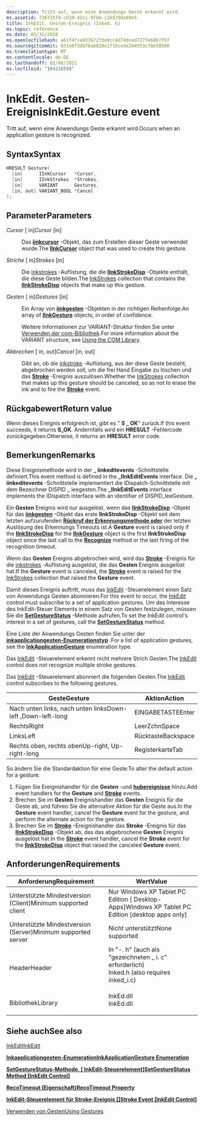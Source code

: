 ```yaml
---
description: Tritt auf, wenn eine Anwendungs Geste erkannt wird.
ms.assetid: 736715f4-c610-42cc-9fbb-c2b579da69e5
title: InkEdit. Gesten-Ereignis (Inked. h)
ms.topic: reference
ms.date: 05/31/2018
ms.openlocfilehash: a61f4fce033672fde8cc4d74dced727fe60b7f97
ms.sourcegitcommit: 831e8f3db78ab820e1710cede244553c70e50500
ms.translationtype: MT
ms.contentlocale: de-DE
ms.lasthandoff: 01/08/2021
ms.locfileid: "104216594"
---
```

# <a name="inkeditgesture-event"></a><span data-ttu-id="ce47a-103">InkEdit. Gesten-Ereignis</span><span class="sxs-lookup"><span data-stu-id="ce47a-103">InkEdit.Gesture event</span></span>

<span data-ttu-id="ce47a-104">Tritt auf, wenn eine Anwendungs Geste erkannt wird.</span><span class="sxs-lookup"><span data-stu-id="ce47a-104">Occurs when an application gesture is recognized.</span></span>

## <a name="syntax"></a><span data-ttu-id="ce47a-105">Syntax</span><span class="sxs-lookup"><span data-stu-id="ce47a-105">Syntax</span></span>


```C++
HRESULT Gesture(
  [in]      IInkCursor   *Cursor,
  [in]      IInkStrokes  *Strokes,
  [in]      VARIANT      Gestures,
  [in, out] VARIANT_BOOL *Cancel
);
```



## <a name="parameters"></a><span data-ttu-id="ce47a-106">Parameter</span><span class="sxs-lookup"><span data-stu-id="ce47a-106">Parameters</span></span>

<dl> <dt>

<span data-ttu-id="ce47a-107">*Cursor* \[ in\]</span><span class="sxs-lookup"><span data-stu-id="ce47a-107">*Cursor* \[in\]</span></span>
</dt> <dd>

<span data-ttu-id="ce47a-108">Das [**iinkcursor**](/windows/desktop/api/msinkaut/nn-msinkaut-iinkcursor) -Objekt, das zum Erstellen dieser Geste verwendet wurde.</span><span class="sxs-lookup"><span data-stu-id="ce47a-108">The [**IInkCursor**](/windows/desktop/api/msinkaut/nn-msinkaut-iinkcursor) object that was used to create this gesture.</span></span>

</dd> <dt>

<span data-ttu-id="ce47a-109">*Striche* \[ in\]</span><span class="sxs-lookup"><span data-stu-id="ce47a-109">*Strokes* \[in\]</span></span>
</dt> <dd>

<span data-ttu-id="ce47a-110">Die [inkstrokes](/previous-versions/windows/desktop/legacy/ms703293(v=vs.85)) -Auflistung, die die [**IInkStrokeDisp**](/windows/desktop/api/msinkaut/nn-msinkaut-iinkstrokedisp) -Objekte enthält, die diese Geste bilden.</span><span class="sxs-lookup"><span data-stu-id="ce47a-110">The [InkStrokes](/previous-versions/windows/desktop/legacy/ms703293(v=vs.85)) collection that contains the [**IInkStrokeDisp**](/windows/desktop/api/msinkaut/nn-msinkaut-iinkstrokedisp) objects that make up this gesture.</span></span>

</dd> <dt>

<span data-ttu-id="ce47a-111">*Gesten* \[ in\]</span><span class="sxs-lookup"><span data-stu-id="ce47a-111">*Gestures* \[in\]</span></span>
</dt> <dd>

<span data-ttu-id="ce47a-112">Ein Array von [**iinkgesten**](/windows/desktop/api/msinkaut/nn-msinkaut-iinkgesture) -Objekten in der richtigen Reihenfolge.</span><span class="sxs-lookup"><span data-stu-id="ce47a-112">An array of [**IInkGesture**](/windows/desktop/api/msinkaut/nn-msinkaut-iinkgesture) objects, in order of confidence.</span></span>

<span data-ttu-id="ce47a-113">Weitere Informationen zur VARIANT-Struktur finden Sie unter [Verwenden der com-Bibliothek](using-the-com-library.md).</span><span class="sxs-lookup"><span data-stu-id="ce47a-113">For more information about the VARIANT structure, see [Using the COM Library](using-the-com-library.md).</span></span>

</dd> <dt>

<span data-ttu-id="ce47a-114">*Abbrechen* \[ in, out\]</span><span class="sxs-lookup"><span data-stu-id="ce47a-114">*Cancel* \[in, out\]</span></span>
</dt> <dd>

<span data-ttu-id="ce47a-115">Gibt an, ob die [inkstroke](/previous-versions/windows/desktop/legacy/ms703293(v=vs.85)) -Auflistung, aus der diese Geste besteht, abgebrochen werden soll, um die frei Hand Eingabe zu löschen und das [**Stroke**](inkedit-stroke.md) -Ereignis auszulösen.</span><span class="sxs-lookup"><span data-stu-id="ce47a-115">Whether the [InkStrokes](/previous-versions/windows/desktop/legacy/ms703293(v=vs.85)) collection that makes up this gesture should be canceled, so as not to erase the ink and to fire the [**Stroke**](inkedit-stroke.md) event.</span></span>

</dd> </dl>

## <a name="return-value"></a><span data-ttu-id="ce47a-116">Rückgabewert</span><span class="sxs-lookup"><span data-stu-id="ce47a-116">Return value</span></span>

<span data-ttu-id="ce47a-117">Wenn dieses Ereignis erfolgreich ist, gibt es " **S \_ OK**" zurück.</span><span class="sxs-lookup"><span data-stu-id="ce47a-117">If this event succeeds, it returns **S\_OK**.</span></span> <span data-ttu-id="ce47a-118">Andernfalls wird ein **HRESULT** -Fehlercode zurückgegeben.</span><span class="sxs-lookup"><span data-stu-id="ce47a-118">Otherwise, it returns an **HRESULT** error code.</span></span>

## <a name="remarks"></a><span data-ttu-id="ce47a-119">Bemerkungen</span><span class="sxs-lookup"><span data-stu-id="ce47a-119">Remarks</span></span>

<span data-ttu-id="ce47a-120">Diese Ereignismethode wird in der **\_ iinkeditevents** -Schnittstelle definiert.</span><span class="sxs-lookup"><span data-stu-id="ce47a-120">This event method is defined in the **\_IInkEditEvents** interface.</span></span> <span data-ttu-id="ce47a-121">Die **\_ iinkeditevents** -Schnittstelle implementiert die IDispatch-Schnittstelle mit dem Bezeichner DISPID \_ ieegesten.</span><span class="sxs-lookup"><span data-stu-id="ce47a-121">The **\_IInkEditEvents** interface implements the IDispatch interface with an identifier of DISPID\_IeeGesture.</span></span>

<span data-ttu-id="ce47a-122">Ein **Gesten** Ereignis wird nur ausgelöst, wenn das [**IInkStrokeDisp**](/windows/desktop/api/msinkaut/nn-msinkaut-iinkstrokedisp) -Objekt für das [**iinkgesten**](/windows/desktop/api/msinkaut/nn-msinkaut-iinkgesture) -Objekt das erste **IInkStrokeDisp** -Objekt seit dem letzten aufzurufenden [**Rückruf der Erkennungsmethode oder**](/windows/desktop/api/inked/nf-inked-iinkedit-recognize) der letzten Auslösung des Erkennungs Timeouts ist.</span><span class="sxs-lookup"><span data-stu-id="ce47a-122">A **Gesture** event is raised only if the [**IInkStrokeDisp**](/windows/desktop/api/msinkaut/nn-msinkaut-iinkstrokedisp) for the [**IInkGesture**](/windows/desktop/api/msinkaut/nn-msinkaut-iinkgesture) object is the first **IInkStrokeDisp** object since the last call to the [**Recognize**](/windows/desktop/api/inked/nf-inked-iinkedit-recognize) method or the last firing of the recognition timeout.</span></span>

<span data-ttu-id="ce47a-123">Wenn das **Gesten** Ereignis abgebrochen wird, wird das [**Stroke**](inkedit-stroke.md) -Ereignis für die [inkstrokes](/previous-versions/windows/desktop/legacy/ms703293(v=vs.85)) -Auflistung ausgelöst, die das **Gesten** Ereignis ausgelöst hat.</span><span class="sxs-lookup"><span data-stu-id="ce47a-123">If the **Gesture** event is canceled, the [**Stroke**](inkedit-stroke.md) event is raised for the [InkStrokes](/previous-versions/windows/desktop/legacy/ms703293(v=vs.85)) collection that raised the **Gesture** event.</span></span>

<span data-ttu-id="ce47a-124">Damit dieses Ereignis auftritt, muss das [InkEdit](inkedit-control-reference.md) -Steuerelement einen Satz von Anwendungs Gesten abonnieren.</span><span class="sxs-lookup"><span data-stu-id="ce47a-124">For this event to occur, the [InkEdit](inkedit-control-reference.md) control must subscribe to a set of application gestures.</span></span> <span data-ttu-id="ce47a-125">Um das Interesse des InkEdit-Steuer Elements in einem Satz von Gesten festzulegen, müssen Sie die [**SetGestureStatus**](/windows/desktop/api/inked/nf-inked-iinkedit-setgesturestatus) -Methode aufrufen.</span><span class="sxs-lookup"><span data-stu-id="ce47a-125">To set the InkEdit control's interest in a set of gestures, call the [**SetGestureStatus**](/windows/desktop/api/inked/nf-inked-iinkedit-setgesturestatus) method.</span></span>

<span data-ttu-id="ce47a-126">Eine Liste der Anwendungs Gesten finden Sie unter der [**inkapplicationgesten-Enumerationstyp**](/windows/desktop/api/msinkaut/ne-msinkaut-inkapplicationgesture) .</span><span class="sxs-lookup"><span data-stu-id="ce47a-126">For a list of application gestures, see the [**InkApplicationGesture**](/windows/desktop/api/msinkaut/ne-msinkaut-inkapplicationgesture) enumeration type.</span></span>

<span data-ttu-id="ce47a-127">Das [InkEdit](inkedit-control-reference.md) -Steuerelement erkennt nicht mehrere Strich Gesten.</span><span class="sxs-lookup"><span data-stu-id="ce47a-127">The [InkEdit](inkedit-control-reference.md) control does not recognize multiple stroke gestures.</span></span>

<span data-ttu-id="ce47a-128">Das [InkEdit](inkedit-control-reference.md) -Steuerelement abonniert die folgenden Gesten.</span><span class="sxs-lookup"><span data-stu-id="ce47a-128">The [InkEdit](inkedit-control-reference.md) control subscribes to the following gestures.</span></span>



| <span data-ttu-id="ce47a-129">Geste</span><span class="sxs-lookup"><span data-stu-id="ce47a-129">Gesture</span></span>                              | <span data-ttu-id="ce47a-130">Aktion</span><span class="sxs-lookup"><span data-stu-id="ce47a-130">Action</span></span>               |
|--------------------------------------|----------------------|
| <span data-ttu-id="ce47a-131">Nach unten links, nach unten links</span><span class="sxs-lookup"><span data-stu-id="ce47a-131">Down-left ,Down-left-long</span></span><br/> | <span data-ttu-id="ce47a-132">EINGABETASTE</span><span class="sxs-lookup"><span data-stu-id="ce47a-132">Enter</span></span><br/>     |
| <span data-ttu-id="ce47a-133">Rechts</span><span class="sxs-lookup"><span data-stu-id="ce47a-133">Right</span></span><br/>                     | <span data-ttu-id="ce47a-134">LeerZchn</span><span class="sxs-lookup"><span data-stu-id="ce47a-134">Space</span></span><br/>     |
| <span data-ttu-id="ce47a-135">Links</span><span class="sxs-lookup"><span data-stu-id="ce47a-135">Left</span></span><br/>                      | <span data-ttu-id="ce47a-136">Rücktaste</span><span class="sxs-lookup"><span data-stu-id="ce47a-136">Backspace</span></span><br/> |
| <span data-ttu-id="ce47a-137">Rechts oben, rechts oben</span><span class="sxs-lookup"><span data-stu-id="ce47a-137">Up-right, Up-right-long</span></span><br/>   | <span data-ttu-id="ce47a-138">Registerkarte</span><span class="sxs-lookup"><span data-stu-id="ce47a-138">Tab</span></span><br/>       |



 

<span data-ttu-id="ce47a-139">So ändern Sie die Standardaktion für eine Geste:</span><span class="sxs-lookup"><span data-stu-id="ce47a-139">To alter the default action for a gesture:</span></span>

1.  <span data-ttu-id="ce47a-140">Fügen Sie Ereignishandler für die **Gesten** -und [**hubereignisse**](inkedit-stroke.md) hinzu.</span><span class="sxs-lookup"><span data-stu-id="ce47a-140">Add event handlers for the **Gesture** and [**Stroke**](inkedit-stroke.md) events.</span></span>
2.  <span data-ttu-id="ce47a-141">Brechen Sie im **Gesten** Ereignishandler das **Gesten** Ereignis für die Geste ab, und führen Sie die alternative Aktion für die Geste aus.</span><span class="sxs-lookup"><span data-stu-id="ce47a-141">In the **Gesture** event handler, cancel the **Gesture** event for the gesture, and perform the alternate action for the gesture.</span></span>
3.  <span data-ttu-id="ce47a-142">Brechen Sie im [**Stroke**](inkedit-stroke.md) -Ereignishandler das **Stroke** -Ereignis für das [**IInkStrokeDisp**](/windows/desktop/api/msinkaut/nn-msinkaut-iinkstrokedisp) -Objekt ab, das das abgebrochene **Gesten** Ereignis ausgelöst hat.</span><span class="sxs-lookup"><span data-stu-id="ce47a-142">In the [**Stroke**](inkedit-stroke.md) event handler, cancel the **Stroke** event for the [**IInkStrokeDisp**](/windows/desktop/api/msinkaut/nn-msinkaut-iinkstrokedisp) object that raised the canceled **Gesture** event.</span></span>

## <a name="requirements"></a><span data-ttu-id="ce47a-143">Anforderungen</span><span class="sxs-lookup"><span data-stu-id="ce47a-143">Requirements</span></span>



| <span data-ttu-id="ce47a-144">Anforderung</span><span class="sxs-lookup"><span data-stu-id="ce47a-144">Requirement</span></span> | <span data-ttu-id="ce47a-145">Wert</span><span class="sxs-lookup"><span data-stu-id="ce47a-145">Value</span></span> |
|-------------------------------------|---------------------------------------------------------------------------------------------------------------|
| <span data-ttu-id="ce47a-146">Unterstützte Mindestversion (Client)</span><span class="sxs-lookup"><span data-stu-id="ce47a-146">Minimum supported client</span></span><br/> | <span data-ttu-id="ce47a-147">Nur Windows XP Tablet PC Edition \[ Desktop-Apps\]</span><span class="sxs-lookup"><span data-stu-id="ce47a-147">Windows XP Tablet PC Edition \[desktop apps only\]</span></span><br/>                                                 |
| <span data-ttu-id="ce47a-148">Unterstützte Mindestversion (Server)</span><span class="sxs-lookup"><span data-stu-id="ce47a-148">Minimum supported server</span></span><br/> | <span data-ttu-id="ce47a-149">Nicht unterstützt</span><span class="sxs-lookup"><span data-stu-id="ce47a-149">None supported</span></span><br/>                                                                                     |
| <span data-ttu-id="ce47a-150">Header</span><span class="sxs-lookup"><span data-stu-id="ce47a-150">Header</span></span><br/>                   | <dl> <span data-ttu-id="ce47a-151"><dt>In "-. h" (auch als "gezeichneten \_ i. c" erforderlich)</dt></span><span class="sxs-lookup"><span data-stu-id="ce47a-151"><dt>Inked.h (also requires inked\_i.c)</dt></span></span> </dl> |
| <span data-ttu-id="ce47a-152">Bibliothek</span><span class="sxs-lookup"><span data-stu-id="ce47a-152">Library</span></span><br/>                  | <dl> <span data-ttu-id="ce47a-153"><dt>InkEd.dll</dt></span><span class="sxs-lookup"><span data-stu-id="ce47a-153"><dt>InkEd.dll</dt></span></span> </dl>                          |



## <a name="see-also"></a><span data-ttu-id="ce47a-154">Siehe auch</span><span class="sxs-lookup"><span data-stu-id="ce47a-154">See also</span></span>

<dl> <dt>

[<span data-ttu-id="ce47a-155">InkEdit</span><span class="sxs-lookup"><span data-stu-id="ce47a-155">InkEdit</span></span>](inkedit-control-reference.md)
</dt> <dt>

[<span data-ttu-id="ce47a-156">**Inkapplicationgesten-Enumeration**</span><span class="sxs-lookup"><span data-stu-id="ce47a-156">**InkApplicationGesture Enumeration**</span></span>](/windows/desktop/api/msinkaut/ne-msinkaut-inkapplicationgesture)
</dt> <dt>

<span data-ttu-id="ce47a-157">[**SetGestureStatus-Methode, \[ InkEdit-Steuerelement\]**](/windows/desktop/api/inked/nf-inked-iinkedit-setgesturestatus)</span><span class="sxs-lookup"><span data-stu-id="ce47a-157">[**SetGestureStatus Method \[InkEdit Control\]**](/windows/desktop/api/inked/nf-inked-iinkedit-setgesturestatus)</span></span>
</dt> <dt>

[<span data-ttu-id="ce47a-158">**RecoTimeout (Eigenschaft)**</span><span class="sxs-lookup"><span data-stu-id="ce47a-158">**RecoTimeout Property**</span></span>](/windows/desktop/api/inked/nf-inked-iinkedit-get_recognitiontimeout)
</dt> <dt>

<span data-ttu-id="ce47a-159">[**InkEdit-Steuerelement für Stroke-Ereignis \[\]**](inkedit-stroke.md)</span><span class="sxs-lookup"><span data-stu-id="ce47a-159">[**Stroke Event \[InkEdit Control\]**](inkedit-stroke.md)</span></span>
</dt> <dt>

[<span data-ttu-id="ce47a-160">Verwenden von Gesten</span><span class="sxs-lookup"><span data-stu-id="ce47a-160">Using Gestures</span></span>](using-gestures.md)
</dt> </dl>

 

